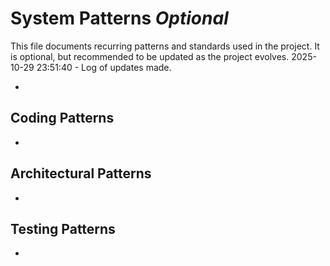 # System Patterns *Optional*

This file documents recurring patterns and standards used in the project.
It is optional, but recommended to be updated as the project evolves.
2025-10-29 23:51:40 - Log of updates made.

*

## Coding Patterns

*   

## Architectural Patterns

*   

## Testing Patterns

*